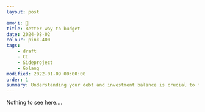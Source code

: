 ```yaml
---
layout: post

emoji: 🧮
title: Better way to budget
date: 2024-08-02
colour: pink-400
tags: 
    - draft
    - CI
    - Sideproject
    - Golang
modified: 2022-01-09 00:00:00
order: 1
summary: Understanding your debt and investment balance is crucial to financial health.
---
```


Nothing to see here....